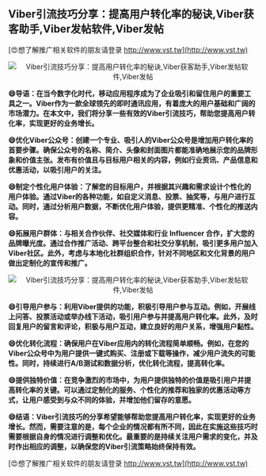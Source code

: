 ## **Viber引流技巧分享：提高用户转化率的秘诀,Viber获客助手,Viber发帖软件,Viber发帖**

[😍想了解推广相关软件的朋友请登录 http://www.vst.tw](http://www.vst.tw)

 <center><img src="https://vst.tw/MP4/tuiguang/png/7.png" alt="Viber引流技巧分享：提高用户转化率的秘诀,Viber获客助手,Viber发帖软件,Viber发帖"></center>

**😄导语：在当今数字化时代，移动应用程序成为了企业吸引和留住用户的重要工具之一。Viber作为一款全球领先的即时通讯应用，有着庞大的用户基础和广阔的市场潜力。在本文中，我们将分享一些有效的Viber引流技巧，帮助您提高用户转化率，实现更好的业务增长。**

**😄优化Viber公众号：创建一个专业、吸引人的Viber公众号是增加用户转化率的首要步骤。确保公众号的名称、简介、头像和封面图片都能准确地展示您的品牌形象和价值主张。发布有价值且与目标用户相关的内容，例如行业资讯、产品信息和优惠活动，以吸引用户的关注。**

**😄制定个性化用户体验：了解您的目标用户，并根据其兴趣和需求设计个性化的用户体验。通过Viber的各种功能，如自定义消息、投票、抽奖等，与用户进行互动。同时，通过分析用户数据，不断优化用户体验，提供更精准、个性化的推送内容。**

**😄拓展用户群体：与相关合作伙伴、社交媒体和行业 Influencer 合作，扩大您的品牌曝光度。通过合作推广活动、跨平台整合和社交分享机制，吸引更多用户加入Viber社区。此外，考虑与本地化社群组织合作，针对不同地区和文化背景的用户做出定制化的宣传和推广。**

 <center><img src="https://vst.tw/MP4/tuiguang/png/3.png" alt="Viber引流技巧分享：提高用户转化率的秘诀,Viber获客助手,Viber发帖软件,Viber发帖"></center>

**😄引导用户参与：利用Viber提供的功能，积极引导用户参与互动。例如，开展线上问答、投票活动或举办线下活动，吸引用户参与并提高用户转化率。此外，及时回复用户的留言和评论，积极与用户互动，建立良好的用户关系，增强用户黏性。**

**😄优化转化流程：确保用户在Viber应用内的转化流程简单顺畅。例如，在您的Viber公众号中为用户提供一键式购买、注册或下载等操作，减少用户流失的可能性。同时，持续进行A/B测试和数据分析，优化转化流程，提高转化率。**

**😄提供独特价值：在竞争激烈的市场中，为用户提供独特的价值是吸引用户并提高转化率的关键。可以通过定制化的服务、个性化的推荐和独家的优惠活动等方式，让用户感受到与众不同的体验，并增加他们留存的意愿。**

**😄结语：Viber引流技巧的分享希望能够帮助您提高用户转化率，实现更好的业务增长。然而，需要注意的是，每个企业的情况都有所不同，因此在实施这些技巧时需要根据自身的情况进行调整和优化。最重要的是持续关注用户需求的变化，并及时作出相应的调整，以确保您的Viber引流策略始终保持有效。**

[😍想了解推广相关软件的朋友请登录 http://www.vst.tw](http://www.vst.tw)




